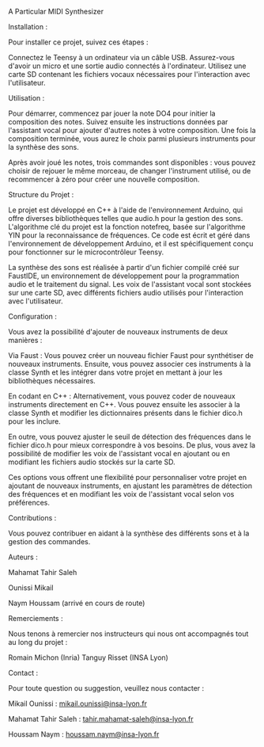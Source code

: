 A Particular MIDI Synthesizer

Installation :

Pour installer ce projet, suivez ces étapes :

Connectez le Teensy à un ordinateur via un câble USB.
Assurez-vous d'avoir un micro et une sortie audio connectés à l'ordinateur.
Utilisez une carte SD contenant les fichiers vocaux nécessaires pour l'interaction avec l'utilisateur.

Utilisation :

Pour démarrer, commencez par jouer la note DO4 pour initier la composition des notes. Suivez ensuite les instructions données par l'assistant vocal pour ajouter d'autres notes à votre composition. Une fois la composition terminée, vous aurez le choix parmi plusieurs instruments pour la synthèse des sons.

Après avoir joué les notes, trois commandes sont disponibles : vous pouvez choisir de rejouer le même morceau, de changer l'instrument utilisé, ou de recommencer à zéro pour créer une nouvelle composition.

Structure du Projet :

Le projet est développé en C++ à l'aide de l'environnement Arduino, qui offre diverses bibliothèques telles que audio.h pour la gestion des sons. L'algorithme clé du projet est la fonction notefreq, basée sur l'algorithme YIN pour la reconnaissance de fréquences. Ce code est écrit et géré dans l'environnement de développement Arduino, et il est spécifiquement conçu pour fonctionner sur le microcontrôleur Teensy.

La synthèse des sons est réalisée à partir d'un fichier compilé créé sur FaustIDE, un environnement de développement pour la programmation audio et le traitement du signal. Les voix de l'assistant vocal sont stockées sur une carte SD, avec différents fichiers audio utilisés pour l'interaction avec l'utilisateur.

Configuration :

Vous avez la possibilité d'ajouter de nouveaux instruments de deux manières :

Via Faust : Vous pouvez créer un nouveau fichier Faust pour synthétiser de nouveaux instruments. Ensuite, vous pouvez associer ces instruments à la classe Synth et les intégrer dans votre projet en mettant à jour les bibliothèques nécessaires.

En codant en C++ : Alternativement, vous pouvez coder de nouveaux instruments directement en C++. Vous pouvez ensuite les associer à la classe Synth et modifier les dictionnaires présents dans le fichier dico.h pour les inclure.

En outre, vous pouvez ajuster le seuil de détection des fréquences dans le fichier dico.h pour mieux correspondre à vos besoins. De plus, vous avez la possibilité de modifier les voix de l'assistant vocal en ajoutant ou en modifiant les fichiers audio stockés sur la carte SD.

Ces options vous offrent une flexibilité pour personnaliser votre projet en ajoutant de nouveaux instruments, en ajustant les paramètres de détection des fréquences et en modifiant les voix de l'assistant vocal selon vos préférences.

Contributions :

Vous pouvez contribuer en aidant à la synthèse des différents sons et à la gestion des commandes.

Auteurs :

Mahamat Tahir Saleh

Ounissi Mikail

Naym Houssam (arrivé en cours de route)

Remerciements :

Nous tenons à remercier nos instructeurs qui nous ont accompagnés tout au long du projet :

Romain Michon (Inria)
Tanguy Risset (INSA Lyon)

Contact :

Pour toute question ou suggestion, veuillez nous contacter :

Mikail Ounissi : mikail.ounissi@insa-lyon.fr

Mahamat Tahir Saleh : tahir.mahamat-saleh@insa-lyon.fr

Houssam Naym : houssam.naym@insa-lyon.fr
